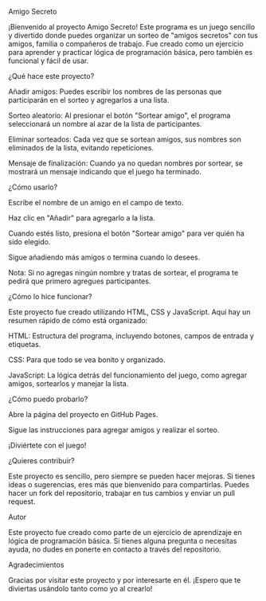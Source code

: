 Amigo Secreto

¡Bienvenido al proyecto Amigo Secreto! Este programa es un juego sencillo y divertido donde puedes organizar un sorteo de "amigos secretos" con tus amigos, familia o compañeros de trabajo. Fue creado como un ejercicio para aprender y practicar lógica de programación básica, pero también es funcional y fácil de usar.

¿Qué hace este proyecto?

Añadir amigos: Puedes escribir los nombres de las personas que participarán en el sorteo y agregarlos a una lista.

Sorteo aleatorio: Al presionar el botón "Sortear amigo", el programa seleccionará un nombre al azar de la lista de participantes.

Eliminar sorteados: Cada vez que se sortean amigos, sus nombres son eliminados de la lista, evitando repeticiones.

Mensaje de finalización: Cuando ya no quedan nombres por sortear, se mostrará un mensaje indicando que el juego ha terminado.

¿Cómo usarlo?

Escribe el nombre de un amigo en el campo de texto.

Haz clic en "Añadir" para agregarlo a la lista.

Cuando estés listo, presiona el botón "Sortear amigo" para ver quién ha sido elegido.

Sigue añadiendo más amigos o termina cuando lo desees.

Nota: Si no agregas ningún nombre y tratas de sortear, el programa te pedirá que primero agregues participantes.

¿Cómo lo hice funcionar?

Este proyecto fue creado utilizando HTML, CSS y JavaScript. Aquí hay un resumen rápido de cómo está organizado:

HTML: Estructura del programa, incluyendo botones, campos de entrada y etiquetas.

CSS: Para que todo se vea bonito y organizado.

JavaScript: La lógica detrás del funcionamiento del juego, como agregar amigos, sortearlos y manejar la lista.

¿Cómo puedo probarlo?

Abre la página del proyecto en GitHub Pages.

Sigue las instrucciones para agregar amigos y realizar el sorteo.

¡Diviértete con el juego!

¿Quieres contribuir?

Este proyecto es sencillo, pero siempre se pueden hacer mejoras. Si tienes ideas o sugerencias, eres más que bienvenido para compartirlas. Puedes hacer un fork del repositorio, trabajar en tus cambios y enviar un pull request.

Autor

Este proyecto fue creado como parte de un ejercicio de aprendizaje en lógica de programación básica. Si tienes alguna pregunta o necesitas ayuda, no dudes en ponerte en contacto a través del repositorio.

Agradecimientos

Gracias por visitar este proyecto y por interesarte en él. ¡Espero que te diviertas usándolo tanto como yo al crearlo!




